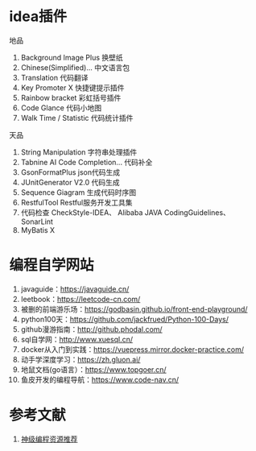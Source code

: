 # idea插件

地品
1. Background Image Plus 换壁纸
2. Chinese(Simplified)... 中文语言包
3. Translation	代码翻译
4. Key Promoter X 快捷键提示插件
5. Rainbow bracket 彩虹括号插件
6. Code Glance 代码小地图
7. Walk Time / Statistic 代码统计插件

天品
1. String Manipulation 字符串处理插件
2. Tabnine AI Code Completion... 代码补全
3. GsonFormatPlus json代码生成
3. JUnitGenerator V2.0  代码生成
4. Sequence Giagram 生成代码时序图
5. RestfulTool Restful服务开发工具集
6. 代码检查
	CheckStyle-IDEA、  Alibaba JAVA CodingGuidelines、 SonarLint
7. MyBatis X

# 编程自学网站
1. javaguide：https://javaguide.cn/
2. leetbook：https://leetcode-cn.com/
3. 被删的前端游乐场：https://godbasin.github.io/front-end-playground/
4. python100天：https://github.com/jackfrued/Python-100-Days/
5. github漫游指南：http://github.phodal.com/
6. sql自学网：http://www.xuesql.cn/
7. docker从入门到实践：https://vuepress.mirror.docker-practice.com/
8. 动手学深度学习：https://zh.gluon.ai/
9. 地鼠文档(go语言）：https://www.topgoer.cn/
10. 鱼皮开发的编程导航：https://www.code-nav.cn/

# 参考文献
1.  [神级编程资源推荐](https://www.bilibili.com/video/BV1CP4y157TB/?spm_id_from=333.788) 